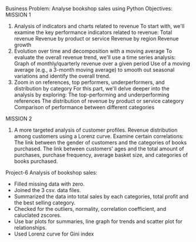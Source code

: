 Business Problem: Analyse bookshop sales using Python 
Objectives:
MISSION 1
1. Analysis of indicators and charts related to revenue
To start with, we'll examine the key performance indicators related to revenue:
Total revenue
Revenue by product or service
Revenue by region
Revenue growth
2. Evolution over time and decomposition with a moving average
To evaluate the overall revenue trend, we'll use a time series analysis:
Graph of monthly/quarterly revenue over a given period
Use of a moving average (e.g., a 3-month moving average) to smooth out seasonal variations and identify the overall trend.
3. Zoom in on references, top performers, underperformers, and distribution by category
For this part, we'll delve deeper into the analysis by exploring:
The top-performing and underperforming references
The distribution of revenue by product or service category
Comparison of performance between different categories

MISSION 2
1. A more targeted analysis of customer profiles.
Revenue distribution among customers using a Lorenz curve.
Examine certain correlations:
The link between the gender of customers and the categories of books purchased.
The link between customers' ages and the total amount of purchases, purchase frequency, average basket size, and categories of books purchased.
 
 
 
 
 Project-6
Analysis of bookshop sales:
- Filled missing data with zero.
- Joined the 3 csv. data files.
- Summarized the data into total sales by each categories, total profit and the best selling category.
- Checked for the outliers, normality, correlation coefficient, and caluclated zscores.
- Use bar plots for summaries, line graph for trends and scatter plot for relationships.
- Used Lorenz curve for Gini index
